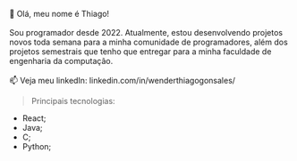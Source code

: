 👋 Olá, meu nome é Thiago! <br> <br>
Sou programador desde 2022. Atualmente, estou desenvolvendo projetos novos toda semana para a minha comunidade de programadores, além dos projetos semestrais que tenho que entregar para a minha faculdade de engenharia da computação. <br> <br>
📫 Veja meu linkedIn: linkedin.com/in/wenderthiagogonsales/

>Principais tecnologias:
* React;
* Java;
* C;
* Python;

<!---
WenderG/WenderG is a ✨ special ✨ repository because its `README.md` (this file) appears on your GitHub profile.
You can click the Preview link to take a look at your changes.
--->
